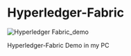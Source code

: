 # Hyperledger-Fabric
![Hyperledger Fabric_demo](https://user-images.githubusercontent.com/71119800/123826166-7b9ab880-d93a-11eb-8551-e75b72edb324.png)


Hyperledger-Fabric Demo in my PC
